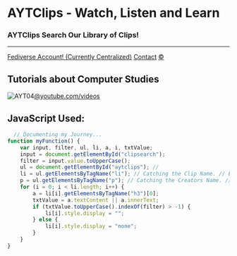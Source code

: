 # AYTClips - Watch, Listen and Learn  

### AYTClips Search Our Library of Clips!


-----------------------------------------

[Fediverse Account! (Currently Centralized)](https://threads.net/@superninjahomie1) [Contact](mailto:vxytllcbusinses@gmail.com) [©](./WhatYearIsIt.js)

  
  

Tutorials about Computer Studies
--------------------------------

  
![AYT04](https://yt3.googleusercontent.com/3CQAiWYlAgJf8cznr4wPE19Mj-SkiZXCyqT9gFDm6EFBVrBFprWYoCKq27EuPrkWnTeIbmf22A=s160-c-k-c0x00ffffff-no-rj)[@youtube.com/videos](https://www.youtube.com/@AYT04/videos)

## JavaScript Used:

```js
  // Documenting my Journey...
function myFunction() {
    var input, filter, ul, li, a, i, txtValue;
    input = document.getElementById("clipsearch");
    filter = input.value.toUpperCase();
    ul = document.getElementById("aytclips"); // 
    li = ul.getElementsByTagName("li"); // Catching the Clip Name. // Eg, '<h3>Bad Example of <i>Else If Statements</i>...</h3>'
    p = ul.getElementsByTagName("p"); // Catching the Creators Name. // Eg, '<p>Crash Adams</p>' // Might not work, feel free to contribute.
    for (i = 0; i < li.length; i++) {
        a = li[i].getElementsByTagName("h3")[0];
        txtValue = a.textContent || a.innerText;
        if (txtValue.toUpperCase().indexOf(filter) > -1) {
            li[i].style.display = "";
        } else {
            li[i].style.display = "none";
        }
    }
}
```